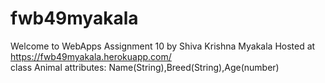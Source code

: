 # fwb49myakala
Welcome to WebApps Assignment 10 by Shiva Krishna Myakala
Hosted at https://fwb49myakala.herokuapp.com/ <br>
class Animal attributes: Name(String),Breed(String),Age(number)
